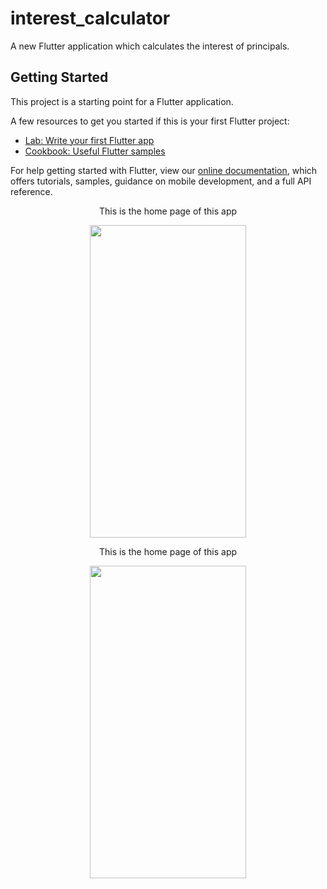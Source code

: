 # interest_calculator

A new Flutter application which calculates the interest of principals.

## Getting Started

This project is a starting point for a Flutter application.

A few resources to get you started if this is your first Flutter project:

- [Lab: Write your first Flutter app](https://flutter.dev/docs/get-started/codelab)
- [Cookbook: Useful Flutter samples](https://flutter.dev/docs/cookbook)

For help getting started with Flutter, view our
[online documentation](https://flutter.dev/docs), which offers tutorials,
samples, guidance on mobile development, and a full API reference.

<p align = "center">
This is the home page of this app </p>
<p align = "center">
  <img src="https://user-images.githubusercontent.com/61360727/97668299-d8905700-1aab-11eb-8614-e1b06128f3f4.jpg" data-canonical-       src="https://gyazo.com/eb5c5741b6a9a16c692170a41a49c858.png" width="250" height="500" />


<p align = "center">
This is the home page of this app </p>
<p align = "center">
  <img src="https://user-images.githubusercontent.com/61360727/97668299-d8905700-1aab-11eb-8614-e1b06128f3f4.jpg" data-canonical-       src="https://gyazo.com/eb5c5741b6a9a16c692170a41a49c858.png" width="250" height="500" />

